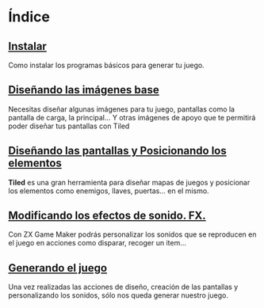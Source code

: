 # Índice

## [Instalar](01_install.md)
Como instalar los programas básicos para generar tu juego. 

## [Diseñando las imágenes base](02_designing.md)
Necesitas diseñar algunas imágenes para tu juego, pantallas como la pantalla de carga, la principal... Y otras imágenes de apoyo que te permitirá poder diseñar tus pantallas con Tiled
 
## [Diseñando las pantallas y Posicionando los elementos](03_positioning.md)
**Tiled** es una gran herramienta para diseñar mapas de juegos y posicionar los elementos como enemigos, llaves, puertas... en el mismo.

## [Modificando los efectos de sonido. FX.](04_fx.md)
Con ZX Game Maker podrás personalizar los sonidos que se reproducen en el juego en acciones como disparar, recoger un item...

## [Generando el juego](05_generating.md)
Una vez realizadas las acciones de diseño, creación de las pantallas y personalizando los sonidos, sólo nos queda generar nuestro juego.